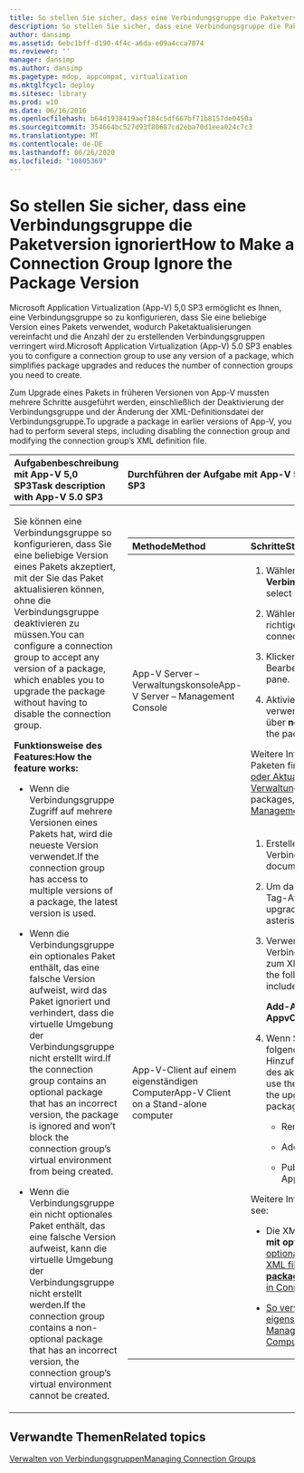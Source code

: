 ```yaml
---
title: So stellen Sie sicher, dass eine Verbindungsgruppe die Paketversion ignoriert
description: So stellen Sie sicher, dass eine Verbindungsgruppe die Paketversion ignoriert
author: dansimp
ms.assetid: 6ebc1bff-d190-4f4c-a6da-e09a4cca7874
ms.reviewer: ''
manager: dansimp
ms.author: dansimp
ms.pagetype: mdop, appcompat, virtualization
ms.mktglfcycl: deploy
ms.sitesec: library
ms.prod: w10
ms.date: 06/16/2016
ms.openlocfilehash: b64d1938419aef184c5df667bf71b8157de0450a
ms.sourcegitcommit: 354664bc527d93f80687cd2eba70d1eea024c7c3
ms.translationtype: MT
ms.contentlocale: de-DE
ms.lasthandoff: 06/26/2020
ms.locfileid: "10805369"
---
```

# <span data-ttu-id="ecf5f-103">So stellen Sie sicher, dass eine Verbindungsgruppe die Paketversion ignoriert</span><span class="sxs-lookup"><span data-stu-id="ecf5f-103">How to Make a Connection Group Ignore the Package Version</span></span>


<span data-ttu-id="ecf5f-104">Microsoft Application Virtualization (App-V) 5,0 SP3 ermöglicht es Ihnen, eine Verbindungsgruppe so zu konfigurieren, dass Sie eine beliebige Version eines Pakets verwendet, wodurch Paketaktualisierungen vereinfacht und die Anzahl der zu erstellenden Verbindungsgruppen verringert wird.</span><span class="sxs-lookup"><span data-stu-id="ecf5f-104">Microsoft Application Virtualization (App-V) 5.0 SP3 enables you to configure a connection group to use any version of a package, which simplifies package upgrades and reduces the number of connection groups you need to create.</span></span>

<span data-ttu-id="ecf5f-105">Zum Upgrade eines Pakets in früheren Versionen von App-V mussten mehrere Schritte ausgeführt werden, einschließlich der Deaktivierung der Verbindungsgruppe und der Änderung der XML-Definitionsdatei der Verbindungsgruppe.</span><span class="sxs-lookup"><span data-stu-id="ecf5f-105">To upgrade a package in earlier versions of App-V, you had to perform several steps, including disabling the connection group and modifying the connection group’s XML definition file.</span></span>

<table>
<colgroup>
<col width="50%" />
<col width="50%" />
</colgroup>
<thead>
<tr class="header">
<th align="left"><span data-ttu-id="ecf5f-106">Aufgabenbeschreibung mit App-V 5,0 SP3</span><span class="sxs-lookup"><span data-stu-id="ecf5f-106">Task description with App-V 5.0 SP3</span></span></th>
<th align="left"><span data-ttu-id="ecf5f-107">Durchführen der Aufgabe mit App-V 5,0 SP3</span><span class="sxs-lookup"><span data-stu-id="ecf5f-107">How to perform the task with App-V 5.0 SP3</span></span></th>
</tr>
</thead>
<tbody>
<tr class="odd">
<td align="left"><p><span data-ttu-id="ecf5f-108">Sie können eine Verbindungsgruppe so konfigurieren, dass Sie eine beliebige Version eines Pakets akzeptiert, mit der Sie das Paket aktualisieren können, ohne die Verbindungsgruppe deaktivieren zu müssen.</span><span class="sxs-lookup"><span data-stu-id="ecf5f-108">You can configure a connection group to accept any version of a package, which enables you to upgrade the package without having to disable the connection group.</span></span></p>
<p><strong><span data-ttu-id="ecf5f-109">Funktionsweise des Features:</span><span class="sxs-lookup"><span data-stu-id="ecf5f-109">How the feature works:</span></span></strong></p>
<ul>
<li><p><span data-ttu-id="ecf5f-110">Wenn die Verbindungsgruppe Zugriff auf mehrere Versionen eines Pakets hat, wird die neueste Version verwendet.</span><span class="sxs-lookup"><span data-stu-id="ecf5f-110">If the connection group has access to multiple versions of a package, the latest version is used.</span></span></p></li>
<li><p><span data-ttu-id="ecf5f-111">Wenn die Verbindungsgruppe ein optionales Paket enthält, das eine falsche Version aufweist, wird das Paket ignoriert und verhindert, dass die virtuelle Umgebung der Verbindungsgruppe nicht erstellt wird.</span><span class="sxs-lookup"><span data-stu-id="ecf5f-111">If the connection group contains an optional package that has an incorrect version, the package is ignored and won’t block the connection group’s virtual environment from being created.</span></span></p></li>
<li><p><span data-ttu-id="ecf5f-112">Wenn die Verbindungsgruppe ein nicht optionales Paket enthält, das eine falsche Version aufweist, kann die virtuelle Umgebung der Verbindungsgruppe nicht erstellt werden.</span><span class="sxs-lookup"><span data-stu-id="ecf5f-112">If the connection group contains a non-optional package that has an incorrect version, the connection group’s virtual environment cannot be created.</span></span></p></li>
</ul></td>
<td align="left"><table>
<colgroup>
<col width="50%" />
<col width="50%" />
</colgroup>
<thead>
<tr class="header">
<th align="left"><span data-ttu-id="ecf5f-113">Methode</span><span class="sxs-lookup"><span data-stu-id="ecf5f-113">Method</span></span></th>
<th align="left"><span data-ttu-id="ecf5f-114">Schritte</span><span class="sxs-lookup"><span data-stu-id="ecf5f-114">Steps</span></span></th>
</tr>
</thead>
<tbody>
<tr class="odd">
<td align="left"><p><span data-ttu-id="ecf5f-115">App-V Server – Verwaltungskonsole</span><span class="sxs-lookup"><span data-stu-id="ecf5f-115">App-V Server – Management Console</span></span></p></td>
<td align="left"><ol>
<li><p><span data-ttu-id="ecf5f-116">Wählen Sie in der Verwaltungskonsole <strong> Pakete für </strong> &gt; <strong> Verbindungsgruppen aus </strong> .</span><span class="sxs-lookup"><span data-stu-id="ecf5f-116">In the Management Console, select <strong>PACKAGES</strong> &gt; <strong>CONNECTION GROUPS</strong>.</span></span></p></li>
<li><p><span data-ttu-id="ecf5f-117">Wählen Sie in der Bibliothek Verbindungsgruppen die richtige Verbindungsgruppe aus.</span><span class="sxs-lookup"><span data-stu-id="ecf5f-117">Select the correct connection group from the Connection Groups library.</span></span></p></li>
<li><p><span data-ttu-id="ecf5f-118">Klicken <strong> Sie </strong> im Bereich verbundene Pakete auf Bearbeiten.</span><span class="sxs-lookup"><span data-stu-id="ecf5f-118">Click <strong>EDIT</strong> in the CONNECTED PACKAGES pane.</span></span></p></li>
<li><p><span data-ttu-id="ecf5f-119">Aktivieren Sie <strong> </strong> das Kontrollkästchen beliebige Version verwenden neben dem Paketnamen, und klicken Sie auf über <strong> nehmen </strong> .</span><span class="sxs-lookup"><span data-stu-id="ecf5f-119">Select <strong>Use Any Version</strong> check box next to the package name, and click <strong>Apply</strong>.</span></span></p></li>
</ol>
<p><span data-ttu-id="ecf5f-120">Weitere Informationen zum Hinzufügen oder Aktualisieren von Paketen finden Sie unter so wird es <a href="how-to-add-or-upgrade-packages-by-using-the-management-console-beta-gb18030.md" data-raw-source="[How to Add or Upgrade Packages by Using the Management Console](how-to-add-or-upgrade-packages-by-using-the-management-console-beta-gb18030.md)"> gemacht: Hinzufügen oder Aktualisieren von Paketen mithilfe der Verwaltungskonsole </a> .</span><span class="sxs-lookup"><span data-stu-id="ecf5f-120">For more about adding or upgrading packages, see <a href="how-to-add-or-upgrade-packages-by-using-the-management-console-beta-gb18030.md" data-raw-source="[How to Add or Upgrade Packages by Using the Management Console](how-to-add-or-upgrade-packages-by-using-the-management-console-beta-gb18030.md)">How to Add or Upgrade Packages by Using the Management Console</a>.</span></span></p></td>
</tr>
<tr class="even">
<td align="left"><p><span data-ttu-id="ecf5f-121">App-V-Client auf einem eigenständigen Computer</span><span class="sxs-lookup"><span data-stu-id="ecf5f-121">App-V Client on a Stand-alone computer</span></span></p></td>
<td align="left"><ol>
<li><p><span data-ttu-id="ecf5f-122">Erstellen Sie das XML-Dokument der Verbindungsgruppe.</span><span class="sxs-lookup"><span data-stu-id="ecf5f-122">Create the connection group XML document.</span></span></p></li>
<li><p><span data-ttu-id="ecf5f-123">Um das Paket zu aktualisieren, setzen Sie das <strong> Package </strong> Tag-Attribut <strong> </strong> auf ein Sternchen ( <strong>\*</strong> ).</span><span class="sxs-lookup"><span data-stu-id="ecf5f-123">For the package to be upgraded, set the <strong>Package</strong> tag attribute <strong>VersionID</strong> to an asterisk (<strong>\*</strong>).</span></span></p></li>
<li><p><span data-ttu-id="ecf5f-124">Verwenden Sie das folgende Cmdlet, um die Verbindungsgruppe hinzuzufügen, und fügen Sie den Pfad zum XML-Dokument der Verbindungsgruppe hinzu:</span><span class="sxs-lookup"><span data-stu-id="ecf5f-124">Use the following cmdlet to add the connection group, and include the path to the connection group XML document:</span></span></p>
<p><strong><span data-ttu-id="ecf5f-125">Add-AppvClientConnectionGroup</span><span class="sxs-lookup"><span data-stu-id="ecf5f-125">Add-AppvClientConnectionGroup</span></span></strong></p></li>
<li><p><span data-ttu-id="ecf5f-126">Wenn Sie ein Paket aktualisieren, verwenden Sie die folgenden Cmdlets zum Entfernen des alten Pakets, Hinzufügen des aktualisierten Pakets und Veröffentlichen des aktualisierten Pakets:</span><span class="sxs-lookup"><span data-stu-id="ecf5f-126">When you upgrade a package, use the following cmdlets to remove the old package, add the upgraded package, and publish the upgraded package:</span></span></p>
<ul>
<li><p><span data-ttu-id="ecf5f-127">RemoveAppvClientPackage</span><span class="sxs-lookup"><span data-stu-id="ecf5f-127">RemoveAppvClientPackage</span></span></p></li>
<li><p><span data-ttu-id="ecf5f-128">Add-AppvClientPackage</span><span class="sxs-lookup"><span data-stu-id="ecf5f-128">Add-AppvClientPackage</span></span></p></li>
<li><p><span data-ttu-id="ecf5f-129">Publish-AppvClientPackage</span><span class="sxs-lookup"><span data-stu-id="ecf5f-129">Publish-AppvClientPackage</span></span></p></li>
</ul></li>
</ol>
<p><span data-ttu-id="ecf5f-130">Weitere Informationen finden Sie unter:</span><span class="sxs-lookup"><span data-stu-id="ecf5f-130">For more information, see:</span></span></p>
<ul>
<li><p><span data-ttu-id="ecf5f-131">Die XML-Beispieldatei, <strong> Verbindungsgruppen-XML-Datei mit optionalen Paketen </strong> , in diesem Abschnitt: <a href="how-to-use-optional-packages-in-connection-groups.md#bkmk-apps-plugs-optional" data-raw-source="[How to Use Optional Packages in Connection Groups](how-to-use-optional-packages-in-connection-groups.md#bkmk-apps-plugs-optional)"> Verwenden optionaler Pakete in Verbindungsgruppen</span><span class="sxs-lookup"><span data-stu-id="ecf5f-131">The example XML file, <strong>Connection group XML file with optional packages</strong>, in this section: <a href="how-to-use-optional-packages-in-connection-groups.md#bkmk-apps-plugs-optional" data-raw-source="[How to Use Optional Packages in Connection Groups](how-to-use-optional-packages-in-connection-groups.md#bkmk-apps-plugs-optional)">How to Use Optional Packages in Connection Groups</span></span></a></p></li>
<li><p><a href="how-to-manage-app-v-50-packages-running-on-a-stand-alone-computer-by-using-powershell.md" data-raw-source="[How to Manage App-V 5.0 Packages Running on a Stand-Alone Computer by Using PowerShell](how-to-manage-app-v-50-packages-running-on-a-stand-alone-computer-by-using-powershell.md)"><span data-ttu-id="ecf5f-132">So verwalten Sie App-V 5.0-Pakete auf einem eigenständigen Computer mithilfe von PowerShell</span><span class="sxs-lookup"><span data-stu-id="ecf5f-132">How to Manage App-V 5.0 Packages Running on a Stand-Alone Computer by Using PowerShell</span></span></a></p></li>
</ul></td>
</tr>
</tbody>
</table>
<p> </p></td>
</tr>
</tbody>
</table>

 






## <span data-ttu-id="ecf5f-133">Verwandte Themen</span><span class="sxs-lookup"><span data-stu-id="ecf5f-133">Related topics</span></span>


[<span data-ttu-id="ecf5f-134">Verwalten von Verbindungsgruppen</span><span class="sxs-lookup"><span data-stu-id="ecf5f-134">Managing Connection Groups</span></span>](managing-connection-groups.md)

 

 






